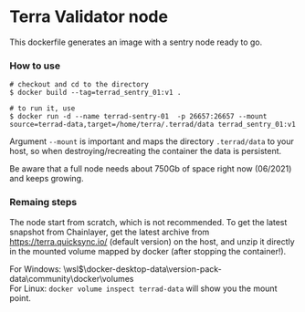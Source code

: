# Terra Validator node

This dockerfile generates an image with a sentry node ready to go.

### How to use
```
# checkout and cd to the directory
$ docker build --tag=terrad_sentry_01:v1 .

# to run it, use 
$ docker run -d --name terrad-sentry-01  -p 26657:26657 --mount source=terrad-data,target=/home/terra/.terrad/data terrad_sentry_01:v1
```

Argument `--mount` is important and maps the directory `.terrad/data` to your host, so when destroying/recreating the container the data is persistent.

Be aware that a full node needs about 750Gb of space right now (06/2021) and keeps growing.

### Remaing steps

The node start from scratch, which is not recommended.
To get the latest snapshot from Chainlayer, get the latest archive from https://terra.quicksync.io/ (default version) on the host, and unzip it directly in the mounted volume mapped by docker (after stopping the container!).

For Windows: \\wsl$\docker-desktop-data\version-pack-data\community\docker\volumes\
For Linux:  `docker volume inspect terrad-data` will show you the mount point.
